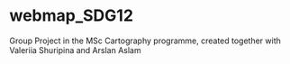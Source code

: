 # webmap_SDG12
Group Project in the MSc Cartography programme, created together with Valeriia Shuripina and Arslan Aslam
